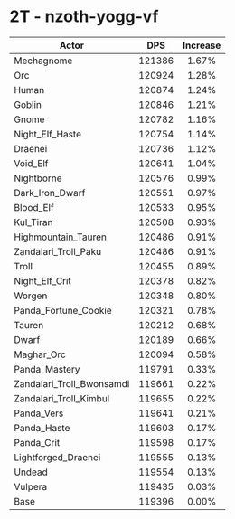 # 2T - nzoth-yogg-vf
| Actor | DPS | Increase |
|---|:---:|:---:|
|Mechagnome|121386|1.67%|
|Orc|120924|1.28%|
|Human|120874|1.24%|
|Goblin|120846|1.21%|
|Gnome|120782|1.16%|
|Night_Elf_Haste|120754|1.14%|
|Draenei|120736|1.12%|
|Void_Elf|120641|1.04%|
|Nightborne|120576|0.99%|
|Dark_Iron_Dwarf|120551|0.97%|
|Blood_Elf|120533|0.95%|
|Kul_Tiran|120508|0.93%|
|Highmountain_Tauren|120486|0.91%|
|Zandalari_Troll_Paku|120486|0.91%|
|Troll|120455|0.89%|
|Night_Elf_Crit|120378|0.82%|
|Worgen|120348|0.80%|
|Panda_Fortune_Cookie|120321|0.78%|
|Tauren|120212|0.68%|
|Dwarf|120189|0.66%|
|Maghar_Orc|120094|0.58%|
|Panda_Mastery|119791|0.33%|
|Zandalari_Troll_Bwonsamdi|119661|0.22%|
|Zandalari_Troll_Kimbul|119655|0.22%|
|Panda_Vers|119641|0.21%|
|Panda_Haste|119603|0.17%|
|Panda_Crit|119598|0.17%|
|Lightforged_Draenei|119555|0.13%|
|Undead|119554|0.13%|
|Vulpera|119435|0.03%|
|Base|119396|0.00%|
